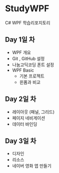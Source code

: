 # StudyWPF
C# WPF 학습리포지토리

## Day 1일 차
- WPF 개요
- Git , GitHub 설정
- 나눔고딕코딩 폰트 설정
- WPF Basic
  - 기본 프로젝트
  - 윈폼과 비교
  
## Day 2일 차
- 레이아웃 (패널, 그리드)
- 페이지 네비게이션
- 데이터 바인딩

## Day 3일 차
- 디자인
- 리소스
- 네이버 영화 앱 만들기